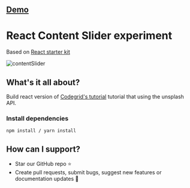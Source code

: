 ## [Demo](https://hamzaerbay.github.io/react-content-slider/)

# React Content Slider experiment
Based on [React starter kit](https://github.com/hamzaerbay/react-starter-kit)

![contentSlider](https://media.giphy.com/media/XJoGFYUFM9VQzExnzC/giphy.gif)

## What's it all about?
Build react version of [Codegrid's tutorial](https://www.youtube.com/watch?v=eh8MInLm2Hs) tutorial that using the unsplash API.

### Install dependencies
```
npm install / yarn install
```
## How can I support?
- Star our GitHub repo ⭐️
- Create pull requests, submit bugs, suggest new features or documentation updates 🔧
